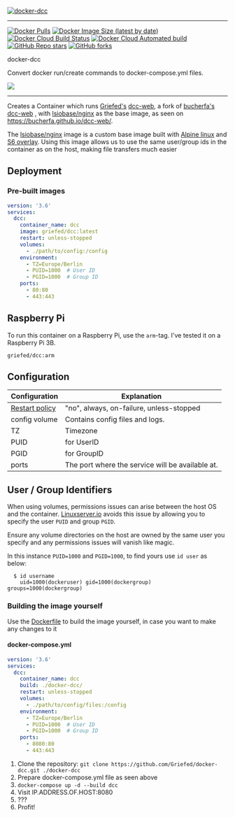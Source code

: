 [![docker-dcc](https://i.griefed.de/images/2020/11/18/docker-dcc_header.png)](https://github.com/Griefed/docker-dcc)

---

[![Docker Pulls](https://img.shields.io/docker/pulls/griefed/dcc?style=flat-square)](https://hub.docker.com/repository/docker/griefed/dcc)
[![Docker Image Size (latest by date)](https://img.shields.io/docker/image-size/griefed/dcc?label=Image%20size&sort=date&style=flat-square)](https://hub.docker.com/repository/docker/griefed/dcc)
[![Docker Cloud Build Status](https://img.shields.io/docker/cloud/build/griefed/dcc?label=Docker%20build&style=flat-square)](https://hub.docker.com/repository/docker/griefed/dcc)
[![Docker Cloud Automated build](https://img.shields.io/docker/cloud/automated/griefed/dcc?label=Docker%20build&style=flat-square)](https://hub.docker.com/repository/docker/griefed/dcc)
[![GitHub Repo stars](https://img.shields.io/github/stars/Griefed/docker-dcc?label=GitHub%20Stars&style=social)](https://github.com/Griefed/docker-dcc)
[![GitHub forks](https://img.shields.io/github/forks/Griefed/docker-dcc?label=GitHub%20Forks&style=social)](https://github.com/Griefed/docker-dcc)

docker-dcc

Convert docker run/create commands to docker-compose.yml files.

[![](https://i.griefed.de/images/2020/11/18/docker-dcc_screenshot.png)](https://github.com//)

---

Creates a Container which runs [Griefed's](https://github.com/Griefed) [dcc-web](https://github.com/Griefed/dcc-web), a fork of [bucherfa's](https://github.com/bucherfa) [dcc-web](https://github.com/bucherfa/dcc-web) , with [lsiobase/nginx](https://hub.docker.com/r/lsiobase/nginx) as the base image, as seen on https://bucherfa.github.io/dcc-web/.

The [lsiobase/nginx](https://hub.docker.com/r/lsiobase/nginx) image is a custom base image built with [Alpine linux](https://alpinelinux.org/) and [S6 overlay](https://github.com/just-containers/s6-overlay).
Using this image allows us to use the same user/group ids in the container as on the host, making file transfers much easier

## Deployment

### Pre-built images

```docker-compose.yml
version: '3.6'
services:
  dcc:
    container_name: dcc
    image: griefed/dcc:latest
    restart: unless-stopped
    volumes:
      - ./path/to/config:/config
    environment:
      - TZ=Europe/Berlin
      - PUID=1000  # User ID
      - PGID=1000  # Group ID
    ports:
      - 80:80
      - 443:443
```

## Raspberry Pi

To run this container on a Raspberry Pi, use the `arm`-tag. I've tested it on a Raspberry Pi 3B.

`griefed/dcc:arm`

## Configuration

Configuration | Explanation
------------ | -------------
[Restart policy](https://docs.docker.com/compose/compose-file/#restart) | "no", always, on-failure, unless-stopped
config volume | Contains config files and logs.
TZ | Timezone
PUID | for UserID
PGID | for GroupID
ports | The port where the service will be available at.

## User / Group Identifiers

When using volumes, permissions issues can arise between the host OS and the container. [Linuxserver.io](https://www.linuxserver.io/) avoids this issue by allowing you to specify the user `PUID` and group `PGID`.

Ensure any volume directories on the host are owned by the same user you specify and any permissions issues will vanish like magic.

In this instance `PUID=1000` and `PGID=1000`, to find yours use `id user` as below:

```
  $ id username
    uid=1000(dockeruser) gid=1000(dockergroup) groups=1000(dockergroup)
```

### Building the image yourself

Use the [Dockerfile](https://github.com/Griefed/docker-dcc/Dockerfile) to build the image yourself, in case you want to make any changes to it

#### docker-compose.yml

```docker-compose.yml
version: '3.6'
services:
  dcc:
    container_name: dcc
    build: ./docker-dcc/
    restart: unless-stopped
    volumes:
      - ./path/to/config/files:/config
    environment:
      - TZ=Europe/Berlin
      - PUID=1000  # User ID
      - PGID=1000  # Group ID
    ports:
      - 8080:80
      - 443:443
```

1. Clone the repository: `git clone https://github.com/Griefed/docker-dcc.git ./docker-dcc`
1. Prepare docker-compose.yml file as seen above
1. `docker-compose up -d --build dcc`
1. Visit IP.ADDRESS.OF.HOST:8080
1. ???
1. Profit!

